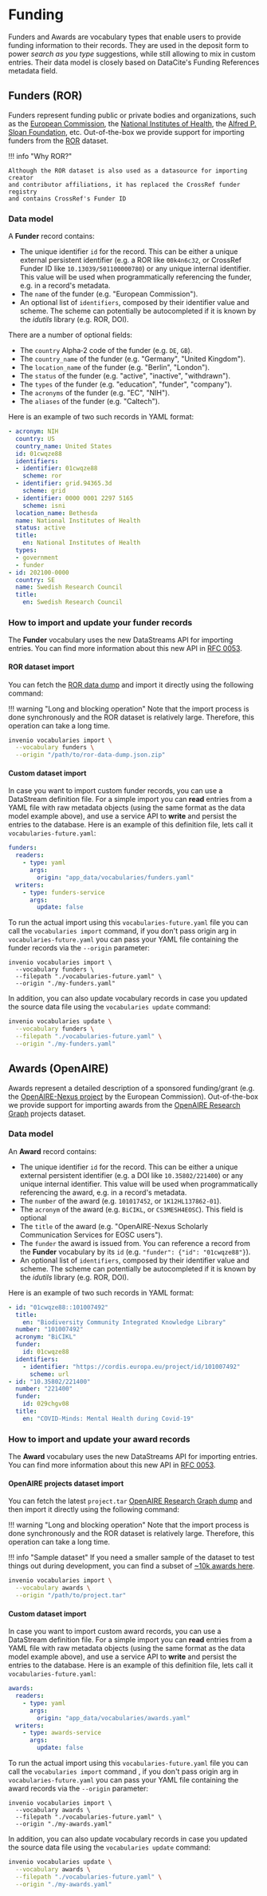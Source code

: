 # Funding

Funders and Awards are vocabulary types that enable users to provide funding information to their records. They are used in the deposit form to power _search as you type_ suggestions, while still allowing to mix in custom entries. Their data model is closely based on DataCite's Funding References metadata field.

## Funders (ROR)

Funders represent funding public or private bodies and organizations, such as the [European Commission](https://ror.org/00k4n6c32), the [National Institutes of Health](https://ror.org/01cwqze88), the [Alfred P. Sloan Foundation](https://ror.org/052csg198), etc. Out-of-the-box we provide support for importing funders from the [ROR](https://ror.org) dataset.

!!! info "Why ROR?"

    Although the ROR dataset is also used as a datasource for importing creator
    and contributor affiliations, it has replaced the CrossRef funder registry
    and contains CrossRef's Funder ID

### Data model

A **Funder** record contains:

- The unique identifier `id` for the record. This can be either a unique external persistent identifier (e.g. a ROR like `00k4n6c32`, or CrossRef Funder ID like `10.13039/501100000780`) or any unique internal identifier. This value will be used when programmatically referencing the funder, e.g. in a record's metadata.
- The `name` of the funder (e.g. "European Commission").
- An optional list of `identifiers`, composed by their identifier value and scheme. The scheme can potentially be autocompleted if it is known by the _idutils_ library (e.g. ROR, DOI).

There are a number of optional fields:
- The `country` Alpha‑2 code of the funder (e.g. `DE`, `GB`).
- The `country_name` of the funder (e.g. "Germany", "United Kingdom").
- The `location_name` of the funder (e.g. "Berlin", "London").
- The `status` of the funder (e.g. "active", "inactive", "withdrawn").
- The `types` of the funder (e.g. "education", "funder", "company").
- The `acronyms` of the funder (e.g. "EC", "NIH").
- The `aliases` of the funder (e.g. "Caltech").

Here is an example of two such records in YAML format:

```yaml
- acronym: NIH
  country: US
  country_name: United States
  id: 01cwqze88
  identifiers:
  - identifier: 01cwqze88
    scheme: ror
  - identifier: grid.94365.3d
    scheme: grid
  - identifier: 0000 0001 2297 5165
    scheme: isni
  location_name: Bethesda
  name: National Institutes of Health
  status: active
  title:
    en: National Institutes of Health
  types:
  - government
  - funder
- id: 202100-0000
  country: SE
  name: Swedish Research Council
  title:
    en: Swedish Research Council
```

### How to import and update your funder records

The **Funder** vocabulary uses the new DataStreams API for importing entries. You can find more information about this new API in [RFC 0053](https://github.com/inveniosoftware/rfcs/pull/53).

#### ROR dataset import

You can fetch the [ROR data dump](https://ror.readme.io/docs/data-dump) and import it directly using the following command:

!!! warning "Long and blocking operation"
    Note that the import process is done synchronously and the ROR dataset is
    relatively large. Therefore, this operation can take a long time.

```bash
invenio vocabularies import \
  --vocabulary funders \
  --origin "/path/to/ror-data-dump.json.zip"
```

#### Custom dataset import

In case you want to import custom funder records, you can use a DataStream definition file. For a simple import you can **read** entries from a YAML file with raw metadata objects (using the same format as the data model example above), and use a service API to **write** and persist the entries to the database. Here is an example of this definition file, lets call it `vocabularies-future.yaml`:

```yaml
funders:
  readers:
    - type: yaml
      args:
        origin: "app_data/vocabularies/funders.yaml"
  writers:
    - type: funders-service
      args:
        update: false
```

To run the actual import using this `vocabularies-future.yaml` file you can call the `vocabularies import` command, if you don't pass origin arg in `vocabularies-future.yaml` you can pass your YAML file containing the funder records via the `--origin` parameter:

```shell
invenio vocabularies import \
  --vocabulary funders \
  --filepath "./vocabularies-future.yaml" \
  --origin "./my-funders.yaml"
```

In addition, you can also update vocabulary records in case you updated the source data file using the `vocabularies update` command:

```bash
invenio vocabularies update \
  --vocabulary funders \
  --filepath "./vocabularies-future.yaml" \
  --origin "./my-funders.yaml"
```

## Awards (OpenAIRE)

Awards represent a detailed description of a sponsored funding/grant (e.g. the [OpenAIRE-Nexus project](https://cordis.europa.eu/project/id/101017452) by the European Commission). Out-of-the-box we provide support for importing awards from the [OpenAIRE Research Graph](https://doi.org/10.5281/zenodo.3516917) projects dataset.

### Data model

An **Award** record contains:

- The unique identifier `id` for the record. This can be either a unique external persistent identifier (e.g. a DOI like `10.35802/221400`) or any unique internal identifier. This value will be used when programmatically referencing the award, e.g. in a record's metadata.
- The `number` of the award (e.g. `101017452`, or `1K12HL137862-01`).
- The `acronym` of the award (e.g. `BiCIKL`, or `CS3MESH4EOSC`). This field is optional
- The `title` of the award (e.g. "OpenAIRE-Nexus Scholarly Communication Services for EOSC users").
- The `funder` the award is issued from. You can reference a record from the **Funder** vocabulary by its `id` (e.g. `"funder": {"id": "01cwqze88"}`).
- An optional list of `identifiers`, composed by their identifier value and scheme. The scheme can potentially be autocompleted if it is known by the _idutils_ library (e.g. ROR, DOI).

Here is an example of two such records in YAML format:

```yaml
- id: "01cwqze88::101007492"
  title:
    en: "Biodiversity Community Integrated Knowledge Library"
  number: "101007492"
  acronym: "BiCIKL"
  funder:
    id: 01cwqze88
  identifiers:
    - identifier: "https://cordis.europa.eu/project/id/101007492"
      scheme: url
- id: "10.35802/221400"
  number: "221400"
  funder:
    id: 029chgv08
  title:
    en: "COVID-Minds: Mental Health during Covid-19"
```

### How to import and update your award records

The **Award** vocabulary uses the new DataStreams API for importing entries. You can find more information about this new API in [RFC 0053](https://github.com/inveniosoftware/rfcs/pull/53).

#### OpenAIRE projects dataset import

You can fetch the latest `project.tar` [OpenAIRE Research Graph dump](https://doi.org/10.5281/zenodo.3516917) and then import it directly using the following command:

!!! warning "Long and blocking operation"
    Note that the import process is done synchronously and the ROR dataset is
    relatively large. Therefore, this operation can take a long time.

!!! info "Sample dataset"
    If you need a smaller sample of the dataset to test things out during
    development, you can find a subset of [~10k awards here](https://github.com/inveniosoftware/demo-inveniordm/blob/master/demo-inveniordm/app_data/vocabularies/awards_sample.tar).

```bash
invenio vocabularies import \
  --vocabulary awards \
  --origin "/path/to/project.tar"
```

#### Custom dataset import

In case you want to import custom award records, you can use a DataStream definition file. For a simple import you can **read** entries from a YAML file with raw metadata objects (using the same format as the data model example above), and use a service API to **write** and persist the entries to the database. Here is an example of this definition file, lets call it `vocabularies-future.yaml`:

```yaml
awards:
  readers:
    - type: yaml
      args:
        origin: "app_data/vocabularies/awards.yaml"
  writers:
    - type: awards-service
      args:
        update: false
```

To run the actual import using this `vocabularies-future.yaml` file you can call the `vocabularies import` command , if you don't pass origin arg in `vocabularies-future.yaml` you can pass your YAML file containing the award records via the `--origin` parameter:

```shell
invenio vocabularies import \
  --vocabulary awards \
  --filepath "./vocabularies-future.yaml" \
  --origin "./my-awards.yaml"
```

In addition, you can also update vocabulary records in case you updated the source data file using the `vocabularies update` command:

```bash
invenio vocabularies update \
  --vocabulary awards \
  --filepath "./vocabularies-future.yaml" \
  --origin "./my-awards.yaml"
```
